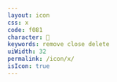 ```yaml
---
layout: icon
css: x
code: f081
character: 
keywords: remove close delete
uiWidth: 32
permalink: /icon/x/
isIcon: true
---
```

